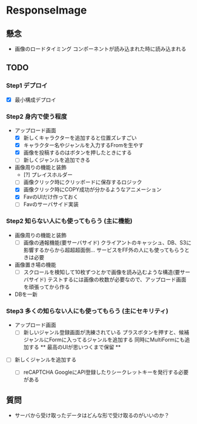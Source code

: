# ResponseImage

## 懸念
- 画像のロードタイミング
コンポーネントが読み込まれた時に読み込まれる

## TODO
### Step1 デプロイ
- [x] 最小構成デプロイ

### Step2 身内で使う程度
- アップロード画面
  - [x] 新しくキャラクターを追加すると位置ズレすごい
  - [x] キャラクター名やジャンルを入力するFromを生やす
  - [x] 画像を投稿するのはボタンを押したときにする
  - [ ] 新しくジャンルを追加できる

- 画像周りの機能と装飾
  - [?] プレイスホルダー
  - [ ] 画像クリック時にクリッボードに保存するロジック
  - [x] 画像クリック時にCOPY成功が分かるようなアニメーション
  - [x] FavのUIだけ作っておく
  - [ ] Favのサーバサイド実装

### Step2 知らない人にも使ってもらう (主に機能)
- 画像周りの機能と装飾
  - [ ] 画像の通報機能(要サーバサイド) 
    クライアントのキャッシュ、DB、S3に影響するからから超超超面倒... 
    サービスをFF外の人にも使ってもらうときは必要

- 画像置き場の機能
  - [ ] スクロールを検知して10枚ずつとかで画像を読み込むような構造(要サーバサイド)
    テストするには画像の枚数が必要なので、アップロード画面を頑張ってから作る

- DBを一新

### Step3 多くの知らない人にも使ってもらう (主にセキリティ)
- アップロード画面
  - [ ] 新しいジャンル登録画面が洗練されている
    プラスボタンを押すと、候補ジャンルにFormに入ってるジャンルを追加する
    同時にMultiFormにも追加する
    ** 最高のUIが思いつくまで保留 **

- [ ] 新しくジャンルを追加する
  - [ ] reCAPTCHA
    GoogleにAPI登録したりシークレットキーを発行する必要がある


## 質問
- サーバから受け取ったデータはどんな形で受け取るのがいいのか？
